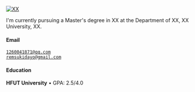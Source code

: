 [![XX](https://img.shields.io/badge/XX-github-blue?logo=github)](https://github.com/XX)

I'm currently pursuing a Master's degree in XX at the Department of XX, XX University, XX.

#### Email  
<code>1260041871@qq.com</code>  
<code>remsukidayo@gmail.com</code>

#### Education  
**HFUT University**
• GPA: 2.5/4.0 

